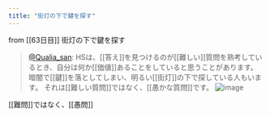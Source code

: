 ```yaml
---
title: "街灯の下で鍵を探す"
---
```


from [[63日目]]
街灯の下で鍵を探す
> [@Qualia_san](https://twitter.com/Qualia_san/status/1608132260011868162?s=20&t=X6XiousUW_40bFPVJpLMGg): HSは、[[答え]]を見つけるのが[[難しい]]質問を熟考しているとき、自分は何か[[価値]]あることをしていると思うことがあります。
> 暗闇で[[鍵]]を落としてしまい、明るい[[街灯]]の下で探している人もいます。
> それは[[難しい質問]]ではなく、[[愚かな質問]]です。
> ![image](https://pbs.twimg.com/media/FlE7lQBagAAecxb.png)

[[難問]]ではなく、[[愚問]]
